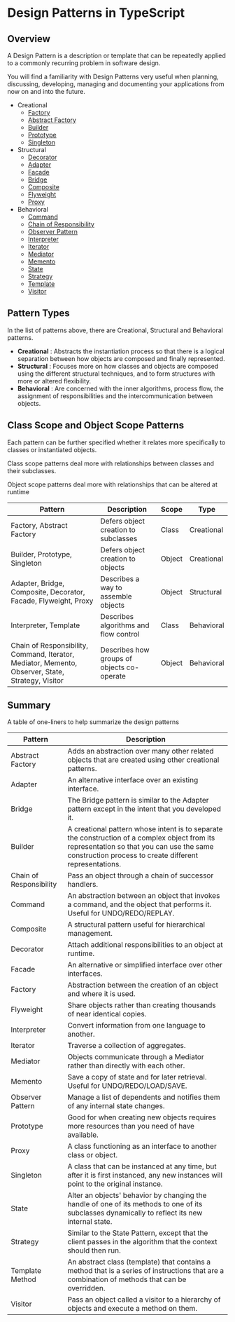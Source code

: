 # Design Patterns in TypeScript

## Overview

A Design Pattern is a description or template that can be repeatedly applied to a commonly recurring problem in software design.

You will find a familiarity with Design Patterns very useful when planning, discussing, developing, managing and documenting your applications from now on and into the future.

* Creational
  * [Factory](./creational/Factory/description.md)
  * [Abstract Factory](./creational/AbstractFactory/description.md)
  * [Builder](./creational/Builder/description.md)
  * [Prototype](./creational/Prototype/description.md)
  * [Singleton](./creational/Singleton/description.md)
* Structural
  * [Decorator](./creational/Factory/description.md)
  * [Adapter](./creational/Factory/description.md)
  * [Facade](./creational/Factory/description.md)
  * [Bridge](./creational/Factory/description.md)
  * [Composite](./creational/Factory/description.md)
  * [Flyweight](./creational/Factory/description.md)
  * [Proxy](./creational/Factory/description.md)
* Behavioral
  * [Command](./creational/Factory/description.md)
  * [Chain of Responsibility](./creational/Factory/description.md)
  * [Observer Pattern](./creational/Factory/description.md)
  * [Interpreter](./creational/Factory/description.md)
  * [Iterator](./creational/Factory/description.md)
  * [Mediator](./creational/Factory/description.md)
  * [Memento](./creational/Factory/description.md)
  * [State](./creational/Factory/description.md)
  * [Strategy](./creational/Factory/description.md)
  * [Template](./creational/Factory/description.md)
  * [Visitor](./creational/Factory/description.md)

## Pattern Types

In the list of patterns above, there are Creational, Structural and Behavioral patterns.

* **Creational** : Abstracts the instantiation process so that there is a logical separation between how objects are composed and finally represented.
* **Structural** : Focuses more on how classes and objects are composed using the different structural techniques, and to form structures with more or altered flexibility.
* **Behavioral** : Are concerned with the inner algorithms, process flow, the assignment of responsibilities and the intercommunication between objects.

## Class Scope and Object Scope Patterns

Each pattern can be further specified whether it relates more specifically to classes or instantiated objects.

Class scope patterns deal more with relationships between classes and their subclasses.

Object scope patterns deal more with relationships that can be altered at runtime

| Pattern      | Description |Scope |Type |
| ----------- | ----------- | ----------- | ----------- |
| Factory, Abstract Factory | Defers object creation to subclasses | Class | Creational |
| Builder, Prototype, Singleton | Defers object creation to objects | Object | Creational |
| Adapter, Bridge, Composite, Decorator, Facade, Flyweight, Proxy | Describes a way to assemble objects | Object | Structural |
| Interpreter, Template | Describes algorithms and flow control | Class | Behavioral |
| Chain of Responsibility, Command, Iterator, Mediator, Memento, Observer, State, Strategy, Visitor | Describes how groups of objects co-operate | Object | Behavioral |

## Summary

A table of one-liners to help summarize the design patterns

| Pattern|Description |
| ----------- | ----------- |
| Abstract Factory|Adds an abstraction over many other related objects that are created using other creational patterns. |
| Adapter|An alternative interface over an existing interface. |
| Bridge|The Bridge pattern is similar to the Adapter pattern except in the intent that you developed it. |
| Builder|A creational pattern whose intent is to separate the construction of a complex object from its representation so that you can use the same construction process to create different representations. |
| Chain of Responsibility|Pass an object through a chain of successor handlers. |
| Command|An abstraction between an object that invokes a command, and the object that performs it. Useful for UNDO/REDO/REPLAY. |
| Composite|A structural pattern useful for hierarchical management. |
| Decorator|Attach additional responsibilities to an object at runtime. |
| Facade|An alternative or simplified interface over other interfaces. |
| Factory|Abstraction between the creation of an object and where it is used. |
| Flyweight|Share objects rather than creating thousands of near identical copies. |
| Interpreter|Convert information from one language to another. |
| Iterator|Traverse a collection of aggregates. |
| Mediator|Objects communicate through a Mediator rather than directly with each other. |
| Memento|Save a copy of state and for later retrieval. Useful for UNDO/REDO/LOAD/SAVE. |
| Observer Pattern|Manage a list of dependents and notifies them of any internal state changes. |
| Prototype|Good for when creating new objects requires more resources than you need of have available. |
| Proxy|A class functioning as an interface to another class or object. |
| Singleton|A class that can be instanced at any time, but after it is first instanced, any new instances will point to the original instance. |
| State|Alter an objects' behavior by changing the handle of one of its methods to one of its subclasses dynamically to reflect its new internal state. |
| Strategy|Similar to the State Pattern, except that the client passes in the algorithm that the context should then run. |
| Template Method|An abstract class (template) that contains a method that is a series of instructions that are a combination of methods that can be overridden. |
| Visitor|Pass an object called a visitor to a hierarchy of objects and execute a method on them.|
